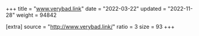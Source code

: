 +++
title = "www.verybad.link"
date = "2022-03-22"
updated = "2022-11-28"
weight = 94842

[extra]
source = "http://www.verybad.link/"
ratio = 3
size = 93
+++
